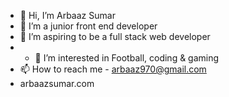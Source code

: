 - 👋 Hi, I’m Arbaaz Sumar
- 🌱 I’m a junior front end developer
- 💞️ I’m aspiring to be a full stack web developer
- - 👀 I’m interested in Football, coding & gaming
- 📫 How to reach me - arbaaz970@gmail.com
- arbaazsumar.com

<!---
arbaaz-77/arbaaz-77 is a ✨ special ✨ repository because its `README.md` (this file) appears on your GitHub profile.
You can click the Preview link to take a look at your changes.
--->

